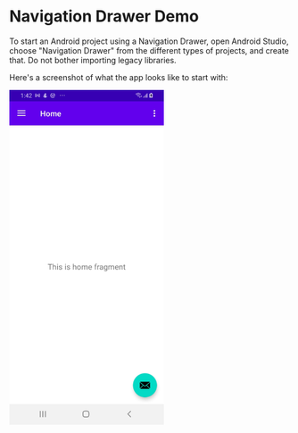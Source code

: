 # Navigation Drawer Demo

To start an Android project using a Navigation Drawer, open Android Studio, choose "Navigation Drawer" from the different types of projects, and create that. Do not bother importing legacy libraries.

Here's a screenshot of what the app looks like to start with:

<img src="https://github.com/fullStackOasis/android-navdrawer-appbar-image/raw/main/Screenshot_20210206-134217_AppBarImageDemo.jpg" height="600"/>
